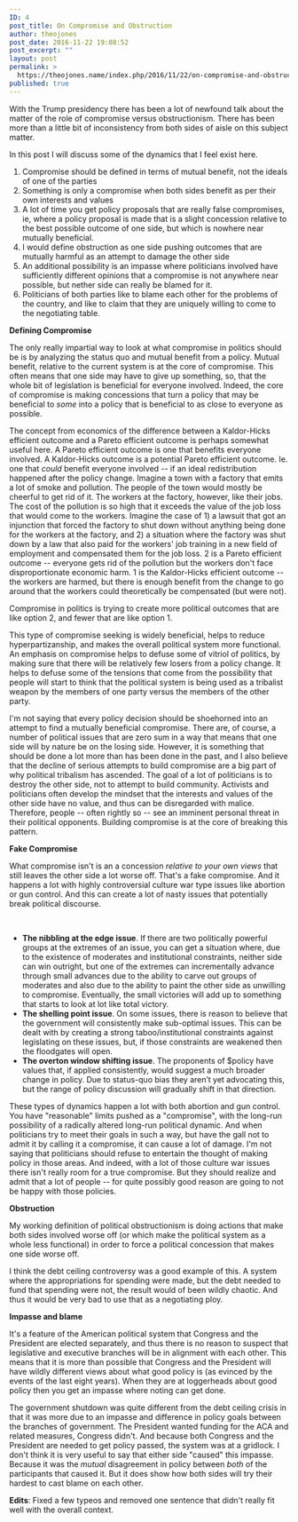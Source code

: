 ```yaml
---
ID: 4
post_title: On Compromise and Obstruction
author: theojones
post_date: 2016-11-22 19:08:52
post_excerpt: ""
layout: post
permalink: >
  https://theojones.name/index.php/2016/11/22/on-compromise-and-obstruction/
published: true
---
```

With the Trump presidency there has been a lot of newfound talk about the matter of the role of compromise versus obstructionism. There has been more than a little bit of inconsistency from both sides of aisle on this subject matter.

In this post I will discuss some of the dynamics that I feel exist here.
<ol>
 	<li>Compromise should be defined in terms of mutual benefit, not the ideals of one of the parties</li>
 	<li>Something is only a compromise when both sides benefit as per their own interests and values</li>
 	<li>A lot of time you get policy proposals that are really false compromises, ie, where a policy proposal is made that is a slight concession relative to the best possible outcome of one side, but which is nowhere near mutually beneficial.</li>
 	<li>I would define obstruction as one side pushing outcomes that are mutually harmful as an attempt to damage the other side</li>
 	<li>An additional possibility is an impasse where politicians involved have sufficiently different opinions that a compromise is not anywhere near possible, but nether side can really be blamed for it.</li>
 	<li>Politicians of both parties like to blame each other for the problems of the country, and like to claim that they are uniquely willing to come to the negotiating table.</li>
</ol>
<strong>Defining Compromise</strong>

The only really impartial way to look at what compromise in politics should be is by analyzing the status quo and mutual benefit from a policy. Mutual benefit, relative to the current system is at the core of compromise. This often means that one side may have to give up something, so, that the whole bit of legislation is beneficial for everyone involved. Indeed, the core of compromise is making concessions that turn a policy that may be beneficial to <em>some </em>into a policy that is beneficial to as close to everyone as possible.

The concept from economics of the difference between a Kaldor-Hicks efficient outcome and a Pareto efficient outcome is perhaps somewhat useful here. A Pareto efficient outcome is one that benefits everyone involved.  A Kaldor-Hicks outcome is a potential Pareto efficient outcome. Ie. one that <em>could</em> benefit  everyone involved -- if an ideal redistribution happened after the policy change. Imagine a town with a factory that emits a lot of smoke and pollution. The people of the town would mostly be cheerful to get rid of it. The workers at the factory, however, like their jobs. The cost of the pollution is so high that it exceeds the value of the job loss that would come to the workers. Imagine the case of 1) a lawsuit that got an injunction that forced the factory to shut down without anything being done for the workers at the factory, and 2) a situation where the factory was shut down by a law that also paid for the workers' job training in a new field of employment and compensated them for the job loss. 2 is a Pareto efficient outcome  -- everyone gets rid of the pollution but the workers don't face disproportionate economic harm. 1 is the Kaldor-Hicks efficient outcome -- the workers are harmed, but there is enough benefit from the change to go around that the workers could theoretically be compensated (but were not).

Compromise in politics is trying to create more political outcomes that are like option 2, and fewer that are like option 1.

This type of compromise seeking is widely beneficial, helps to reduce hyperpartizanship, and makes the overall political system more functional. An emphasis on compromise helps to defuse some of vitriol of politics, by making sure that there will be relatively few losers from a policy change. It helps to defuse some of the tensions that come from the possibility that people will start to think that the political system is being used as a tribalist weapon by the members of one party versus the members of the other party.

I'm not saying that every policy decision should be shoehorned into an attempt to find a mutually beneficial compromise. There are, of course, a number of political issues that are zero sum in a way that means that one side will by nature be on the losing side.   However, it is something that should be done a lot more than has been done in the past, and I also believe that the decline of serious attempts to build compromise are a big part of why political tribalism has ascended. The goal of a lot of politicians is to destroy the other side, not to attempt to build community. Activists and politicians often develop the mindset that the interests and values of the other side have no value, and thus can be disregarded with malice.  Therefore, people -- often rightly so -- see an imminent personal threat in their political opponents. Building compromise is at the core of breaking this pattern.

<strong>Fake Compromise</strong>

What compromise isn't is an a concession <em>relative to your own views </em>that still leaves the other side a lot worse off. That's a fake compromise. And it happens a lot with highly controversial culture war type issues like abortion or gun control. And this can create a lot of nasty issues that potentially break political discourse.

&nbsp;
<ul>
 	<li><b>The nibbling at the edge issue</b>. If there are two politically powerful groups at the extremes of an issue, you can get a situation where, due to the existence of moderates and institutional constraints, neither side can win outright, but one of the extremes can incrementally advance through small advances due to the ability to carve out groups of moderates and also due to the ability to paint the other side as unwilling to compromise. Eventually, the small victories will add up to something that starts to look at lot like total victory.</li>
 	<li><b>The shelling point issue</b>. On some issues, there is reason to believe that the government will consistently make sub-optimal issues. This can be dealt with by creating a strong taboo/institutional constraints against legislating on these issues, but, if those constraints are weakened then the floodgates will open.</li>
 	<li><b>The overton window shifting issue</b>. The proponents of $policy have values that, if applied consistently, would suggest a much broader change in policy. Due to status-quo bias they aren’t yet advocating this, but the range of policy discussion will gradually shift in that direction.</li>
</ul>
These types of dynamics happen a lot with both abortion and gun control. You have "reasonable" limits pushed as a "compromise", with the long-run possibility of a radically altered long-run political dynamic. And when politicians try to meet their goals in such a way, but have the gall not to admit it by calling it a compromise, it can cause a lot of damage. I'm not saying that politicians should refuse to entertain the thought of making policy in those areas. And indeed, with a lot of those culture war issues there isn't really room for a true compromise.  But they should realize and admit that a lot of people -- for quite possibly good reason are going to not be happy with those policies.

<strong>Obstruction</strong>


My working definition of political obstructionism is doing actions that make both sides involved worse off (or which make the political system as a whole less functional) in order to force a political concession that makes one side worse off.

I think the debt ceiling controversy was a good example of this. A system where the appropriations for spending were made, but the debt needed to fund that spending were not, the result would of been wildly chaotic. And thus it would be very bad to use that as a negotiating ploy.

<strong>Impasse and blame</strong>

It's a feature of the American political system that Congress and the President are elected separately, and thus there is no reason to suspect that legislative and executive branches will be in alignment with each other. This means that it is more than possible that Congress and the President will have wildly different views about what good policy is (as evinced by the events of the last eight years). When they are at loggerheads about good policy then you get an impasse where noting can get done.

The government shutdown was quite different from the debt ceiling crisis in that it was more due to an impasse and difference in policy goals between the branches of government. The President wanted funding for the ACA and related measures, Congress didn't. And because both Congress and the President are needed to get policy passed, the system was at a gridlock. I don't think it is very useful to say that either side "caused" this impasse. Because it was the <em>mutual </em>disagreement in policy between <em>both</em> of the participants that caused it. But it does show how both sides will try their hardest to cast blame on each other.

<strong>Edits</strong>: Fixed a few typeos and removed one sentence that didn't really fit well with the overall context.